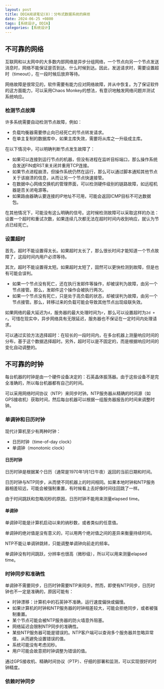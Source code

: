 ```yaml
---
layout: post
title: DDIA阅读笔记(8)：分布式数据系统的麻烦
date: 2024-06-25 +0800
tags: [系统设计, DDIA]
categories: [系统设计]
---
```


## 不可靠的网络

互联网和以太网中的大多数内部网络是异步分组网络，一个节点向另一个节点发送消息时，网络不能保证是否到达、什么时候到达。因此，发送请求时，需要设置超时（timeout），在一段时候后放弃等待。

网络故障是很常见的，软件需要有能力应对网络故障，并从中恢复。为了保证软件的这方面能力，可以采用Chaos Monkey的想法，有意识地触发网络问题并测试系统响应。

### 检测节点故障

许多系统需要自动检测节点故障，例如：
- 负载均衡器需要停止向已经死亡的节点转发请求。
- 在单主复制的数据库中，如果主库失效，需要将从库之一升级成主库。

在以下情况中，可以明确判断节点发生故障了：
- 如果可以连接到运行节点的机器，但没有进程在监听目标端口，那么操作系统会发送FIN或RST来关闭并重用TCP连接。
- 如果节点进程崩溃，但操作系统仍然在运行，那么可以通过脚本通知其他节点关于该崩溃的信息，从而让另一个节点快速接管。
- 在数据中心网络交换机的管理界面，可以检测硬件级别的链路故障，如远程机器是否关闭电源等。
- 如果路由器确认要连接的IP地址不可用，可能会返回ICMP目标不可达数据包。

在其他情况下，可能没有这么明确的信号。这时候检测故障可以采取这样的办法：设置一个超时和重试次数，如果连续几次都无法在超时时间内收到响应，就认为节点已经死亡。

### 设置超时

首先，超时不能设置得太长。如果超时太长了，那么很长时间才能知道一个节点故障了，这段时间内用户必须等待。

其次，超时不能设置得太短。如果超时太短了，固然可以更快检测到故障，但是也有可能会误判。
- 如果一个节点没有死亡，还在执行发邮件等操作，却被误判为故障，由另一个节点接管。那么，发邮件这个操作会被执行两次。
- 如果一个节点没有死亡，只是处于高负载的状态，却被误判为故障，由另一个节点接管。那么，转移过来的负载可能会导致其他节点出现级联失效。

如果网络的最大延迟为`d`，服务器的最大处理时间为`r`，那么可以设置超时为`2d + r`。可惜在现实中，异步网络具有无限延迟，服务器也不保证在一定时间内处理请求。

可以通过实验方法选择超时：在较长的一段时间内，在多台机器上测量响应时间的分布，基于这个数据选择超时。另外，超时可以是不固定的，而是根据响应时间的变化自动调整的。

## 不可靠的时钟

每台机器的时钟是由一个硬件设备决定的：石英晶体振荡器。由于这些设备不是完全准确的，所以每台机器都有自己的时间。

可以采用网络时间协议（NTP）来同步时钟。NTP服务器从精确的时间源（如GPS接收机）获取时间，然后每台机器可以根据一组服务器报告的时间来调整时钟。

### 单调钟和日历时钟

现代计算机至少有两种时钟：
- 日历时钟（time-of-day clock）
- 单调钟（monotonic clock）

#### 日历时钟

日历时钟是根据某个日历（通常是1970年1月1日午夜）返回的当前日期和时间。

日历时钟与NTP同步，从而使不同机器上的时间相同。如果本地时钟和NTP服务器相差较远，可能会被强制重置，有时候看上去好像时间往回跳了一样。

由于时间跳跃和忽略闰秒的原因，日历时钟不能用来测量elapsed time。

#### 单调钟

单调钟可能是计算机启动以来的纳秒数，或者类似的任意值。

单调钟的绝对值是没有意义的，可以用两个绝对值之间的差异来衡量持续时间。

NTP不能让单调钟跳转，只能调整单调钟向前走的频率。

单调钟没有时间跳跃，分辨率也很高（微秒级），所以可以用来测量elapsed time。

### 时钟同步和准确性

单调钟不需要同步，日历时钟需要NTP来同步。然而，即使有NTP同步，日历时钟也不一定是准确的，原因可能有：
- 时钟漂移：计算机中的石英钟不准确，运行速度偏快或偏慢。
- 如果计算机的时钟和NTP服务器的时钟相差较大，可能会拒绝同步，或者被强制重置。
- 某个节点可能会被NTP服务器的防火墙意外阻塞。
- 网络延迟会限制NTP同步的准确性。
- 某些NTP服务器可能是错误的。NTP客户端可以查询多个服务器并忽略异常值，从而避免设置错误的值。
- 系统可能没有考虑闰秒。
- 用户可能会故意把时钟调整为错误的值。

通过GPS接收机、精确时间协议（PTP）、仔细的部署和监测，可以实现很好的时钟精度。

### 依赖时钟同步


